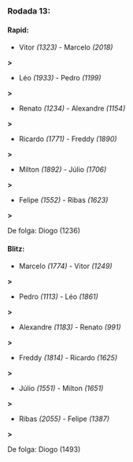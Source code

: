 ### Rodada 13:

#### Rapid:

* Vitor *(1323)*     -     Marcelo *(2018)*

 **>** 
* Léo *(1933)*     -     Pedro *(1199)*

 **>** 
* Renato *(1234)*     -     Alexandre *(1154)*

 **>** 
* Ricardo *(1771)*     -     Freddy *(1890)*

 **>** 
* Milton *(1892)*     -     Júlio *(1706)*

 **>** 
* Felipe *(1552)*     -     Ribas *(1623)*

 **>** 

De folga: Diogo (1236)

#### Blitz:

* Marcelo *(1774)*     -     Vitor *(1249)*

 **>** 
* Pedro *(1113)*     -     Léo *(1861)*

 **>** 
* Alexandre *(1183)*     -     Renato *(991)*

 **>** 
* Freddy *(1814)*     -     Ricardo *(1625)*

 **>** 
* Júlio *(1551)*     -     Milton *(1651)*

 **>** 
* Ribas *(2055)*     -     Felipe *(1387)*

 **>** 

De folga: Diogo (1493)

